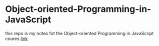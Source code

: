 # Object-oriented-Programming-in-JavaScript

this repo is my notes fot the Object-oriented Programming in JavaScript coures [link]()

